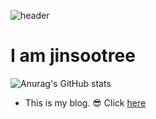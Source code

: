 ![header](https://capsule-render.vercel.app/api?type=rounded&color=gradient&text=%20Hello%World!%20&height=300&fontSize=100&textBg=true)
# I am jinsootree
![Anurag's GitHub stats](https://github-readme-stats.vercel.app/api?username=jinsootree&show_icons=true&theme=merko)

* This is my blog. 😎 Click [here](https://xn--2z1bj25a.shop/)
